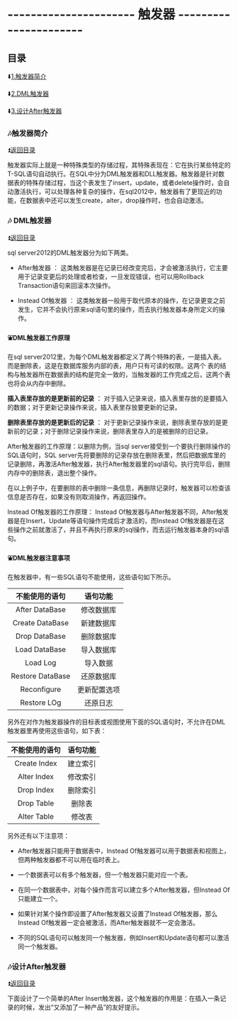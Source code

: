 # ---------------------- 触发器 ---------------------- #

<p id="title"></p>

## 目录 ##

:arrow_down:<a href="#a1">1.触发器简介</a>

:arrow_down:<a href="#a2">2.DML触发器</a>

:arrow_down:<a href="#a3">3.设计After触发器</a>

<p id="a1"></p>

### :notes:触发器简介 ###

:arrow_double_up:<a href = "#title">返回目录</a>

触发器实际上就是一种特殊类型的存储过程，其特殊表现在：它在执行某些特定的T-SQL语句自动执行。在SQL中分为DML触发器和DLL触发器。触发器是针对数据表的特殊存储过程，当这个表发生了insert，update，或者delete操作时，会自动激活执行，可以处理各种复杂的操作，在sql2012中，触发器有了更现近的功能，在数据表中还可以发生create，alter，drop操作时，也会自动激活。

<p id="a2"></p>

### :notes: DML触发器 ###

:arrow_double_up:<a href = "#title">返回目录</a>

sql server2012的DML触发器分为如下两类。

* After触发器 ： 这类触发器是在记录已经改变完后，才会被激活执行，它主要用于记录变更后的处理或者检查，一旦发现错误，也可以用Rollback Transaction语句来回滚本次操作。

* Instead Of触发器 ： 这类触发器一般用于取代原本的操作，在记录更变之前发生，它并不会执行原来sql语句里的操作，而去执行触发器本身所定义的操作。

#### 	:fountain:DML触发器工作原理  ####

在sql server2012里，为每个DML触发器都定义了两个特殊的表，一是插入表。而是删除表，这是在数据库服务内部的表，用户只有可读的权限。这两个
表的结构与触发器所在数据表的结构是完全一致的，当触发器的工作完成之后，这两个表也将会从内存中删除。

**插入表里存放的是更新前的记录** ： 对于插入记录来说，插入表里存放的是要插入的数据；对于更新记录操作来说，插入表里存放要更新的记录。

**删除表里存放的是更新后的记录** ： 对于更新记录操作来说，删除表里存放的是更新前的记录；对于删除记录操作来说，删除表里存入的是被删除的旧记录。

After触发器的工作原理：以删除为例，当sql server接受到一个要执行删除操作的SQL语句时，SQL server先将要删除的记录存放在删除表里，然后把数据库里的记录删除，再激活After触发器，执行After触发器里的sql语句。执行完毕后，删除内存中的删除表，退出整个操作。

在以上例子中，在要删除的表中删除一条信息，再删除记录时，触发器可以检查该信息是否存在，如果没有则取消操作，再返回操作。

Instead Of触发器的工作原理： Instead Of触发器与After触发器不同，After触发器是在Insert，Update等语句操作完成后才激活的，而Instead Of触发器是在这些操作之前就激活了，并且不再执行原来的sql操作，而去运行触发器本身的sql语句。

#### 	:fountain:DML触发器注意事项 ####

在触发器中，有一些SQL语句不能使用，这些语句如下所示。

|不能使用的语句|语句功能|
|:--:|:--:|
|After DataBase|修改数据库|
|Create DataBase|新建数据库|
|Drop DataBase|删除数据库|
|Load DataBase|导入数据库|
|Load Log|导入数据|
|Restore DataBase|还原数据库|
|Reconfigure|更新配置选项|
|Restore LOg|还原日志|

另外在对作为触发器操作的目标表或视图使用下面的SQL语句时，不允许在DML触发器里再使用这些语句，如下表：

|不能使用的语句|语句功能|
|:--:|:--:|
|Create Index|建立索引|
|Alter Index|修改索引|
|Drop Index|删除索引|
|Drop Table|删除表|
|Alter Table|修改表|


另外还有以下注意项：

* After触发器只能用于数据表中，Instead Of触发器可以用于数据表和视图上，但两种触发器都不可以用在临时表上。

* 一个数据表可以有多个触发器，但一个触发器只能对应一个表。

* 在同一个数据表中，对每个操作而言可以建立多个After触发器，但Instead Of只能建立一个。

* 如果针对某个操作即设置了After触发器又设置了Instead Of触发器，那么Instead Of触发器一定会被激活，而After触发器就不一定会激活。

* 不同的SQL语句可以触发同一个触发器，例如Insert和Update语句都可以激活同一个触发器。

<p id="a3"></p>

### :notes:设计After触发器 ###

:arrow_double_up:<a href = "#title">返回目录</a>

下面设计了一个简单的After Insert触发器，这个触发器的作用是：在插入一条记录的时候，发出“又添加了一种产品”的友好提示。



















